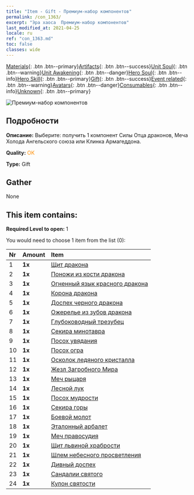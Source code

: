 ```yaml
---
title: "Item - Gift - Премиум-набор компонентов"
permalink: /con_1363/
excerpt: "Эра хаоса  Премиум-набор компонентов"
last_modified_at: 2021-04-25
locale: ru
ref: "con_1363.md"
toc: false
classes: wide
---
```

 [Materials](/ItemsRU/){: .btn .btn--primary}[Artifacts](/ItemsRU/Artifacts/){: .btn .btn--success}[Unit Soul](/ItemsRU/UnitSoul/){: .btn .btn--warning}[Unit Awakening](/ItemsRU/UnitAwakening/){: .btn .btn--danger}[Hero Soul](/ItemsRU/HeroSoul/){: .btn .btn--info}[Hero Skill](/ItemsRU/HeroSkill/){: .btn .btn--primary}[Gift](/ItemsRU/Gift/){: .btn .btn--success}[Event related](/ItemsRU/Events/){: .btn .btn--warning}[Avatars](/ItemsRU/Avatars/){: .btn .btn--danger}[Consumables](/ItemsRU/Consumables/){: .btn .btn--info}[Unknown](/ItemsRU/Unknown/){: .btn .btn--primary}

 ![Премиум-набор компонентов](/images/t/i_907046.png)

## Подробности
 **Описание:** Выберите: получить 1 компонент Силы Отца драконов, Меча Холода Ангельского союза или Клинка Армагеддона.

 **Quality:** <span style="color: #FF8C00">OK</span>

 **Type:** Gift

## Gather

  None

## This item contains:

 **Required Level to open:** 1

 You would need to choose 1 item from the list (0):

  | Nr | Amount |     Item    |
  |:---|:-------|:------------|
  | 1 |  **1x** | [Щит дракона](/ItemsRU/art_144/) |  | 
  | 2 |  **1x** | [Поножи из кости дракона](/ItemsRU/art_145/) |  | 
  | 3 |  **1x** | [Огненный язык красного дракона](/ItemsRU/art_146/) |  | 
  | 4 |  **1x** | [Корона дракона](/ItemsRU/art_147/) |  | 
  | 5 |  **1x** | [Доспех черного дракона](/ItemsRU/art_148/) |  | 
  | 6 |  **1x** | [Ожерелье из зубов дракона](/ItemsRU/art_149/) |  | 
  | 7 |  **1x** | [Глубоководный трезубец](/ItemsRU/art_160/) |  | 
  | 8 |  **1x** | [Секира минотавра](/ItemsRU/art_161/) |  | 
  | 9 |  **1x** | [Посох увядания](/ItemsRU/art_162/) |  | 
  | 10 |  **1x** | [Посох огра](/ItemsRU/art_163/) |  | 
  | 11 |  **1x** | [Осколок ледяного кристалла](/ItemsRU/art_164/) |  | 
  | 12 |  **1x** | [Жезл Загробного Мира](/ItemsRU/art_165/) |  | 
  | 13 |  **1x** | [Меч рыцаря](/ItemsRU/art_166/) |  | 
  | 14 |  **1x** | [Лесной лук](/ItemsRU/art_167/) |  | 
  | 15 |  **1x** | [Посох мудрости](/ItemsRU/art_168/) |  | 
  | 16 |  **1x** | [Секира горы](/ItemsRU/art_169/) |  | 
  | 17 |  **1x** | [Боевой молот](/ItemsRU/art_170/) |  | 
  | 18 |  **1x** | [Эталонный арбалет](/ItemsRU/art_171/) |  | 
  | 19 |  **1x** | [Меч правосудия](/ItemsRU/art_150/) |  | 
  | 20 |  **1x** | [Щит львиной храбрости](/ItemsRU/art_151/) |  | 
  | 21 |  **1x** | [Шлем небесного просветления](/ItemsRU/art_152/) |  | 
  | 22 |  **1x** | [Дивный доспех](/ItemsRU/art_153/) |  | 
  | 23 |  **1x** | [Сандалии святого](/ItemsRU/art_154/) |  | 
  | 24 |  **1x** | [Кулон святости](/ItemsRU/art_155/) |  | 
